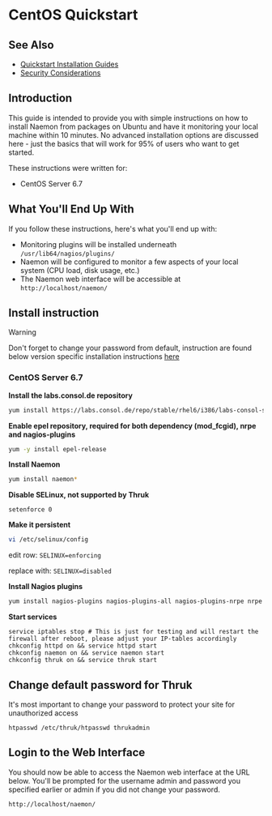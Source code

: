 # CentOS Quickstart

## See Also
- [Quickstart Installation Guides](quickstart)
- [Security Considerations](security)

## Introduction

This guide is intended to provide you with simple instructions on how to install Naemon from packages on Ubuntu and have it monitoring your local machine within 10 minutes. No advanced installation options are discussed here - just the basics that will work for 95% of users who want to get started.

These instructions were written for:

* CentOS Server 6.7

## What You'll End Up With

If you follow these instructions, here's what you'll end up with:


 - Monitoring plugins will be installed underneath `/usr/lib64/nagios/plugins/`
 - Naemon will be configured to monitor a few aspects of your local system (CPU load, disk usage, etc.)
 - The Naemon web interface will be accessible at `http://localhost/naemon/`


## Install instruction 

> [!WARNING]
> Don't forget to change your password from default, instruction are found below version specific installation instructions [here](#change-default-password-for-thruk)

### CentOS Server 6.7

**Install the labs.consol.de repository**

```bash
yum install https://labs.consol.de/repo/stable/rhel6/i386/labs-consol-stable.rhel6.noarch.rpm
```

**Enable epel repository, required for both dependency (mod_fcgid), nrpe and nagios-plugins**

```bash
yum -y install epel-release
```

**Install Naemon**

```bash
yum install naemon*
```

**Disable SELinux, not supported by Thruk**

```
setenforce 0
```

**Make it persistent**

```bash
vi /etc/selinux/config
```

edit row: `SELINUX=enforcing`

replace with: `SELINUX=disabled`

**Install Nagios plugins**

```bash
yum install nagios-plugins nagios-plugins-all nagios-plugins-nrpe nrpe
```

**Start services**

```
service iptables stop # This is just for testing and will restart the firewall after reboot, please adjust your IP-tables accordingly
chkconfig httpd on && service httpd start
chkconfig naemon on && service naemon start
chkconfig thruk on && service thruk start
```

## Change default password for Thruk

It's most important to change your password to protect your site for unauthorized access

```
htpasswd /etc/thruk/htpasswd thrukadmin
```

## Login to the Web Interface

You should now be able to access the Naemon web interface at the URL below.  You'll be prompted for the username admin and password you specified earlier or admin if you did not change your password.

```
http://localhost/naemon/
```
